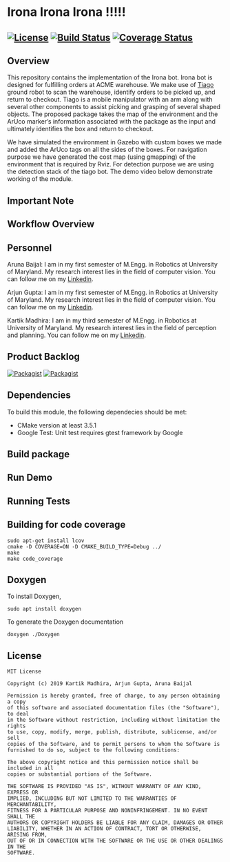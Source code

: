 # Irona Irona Irona !!!!!
[![License](https://img.shields.io/badge/License-BSD%203--Clause-blue.svg)](https://opensource.org/licenses/BSD-3-Clause)
[![Build Status](https://travis-ci.org/arunabaijal/not_irona.svg?branch=master)](https://travis-ci.org/arunabaijal/not_irona)
[![Coverage Status](https://coveralls.io/repos/github/arunabaijal/not_irona/badge.svg?branch=master)](https://coveralls.io/github/arunabaijal/not_irona?branch=master)
---
## Overview

This repository contains the implementation of the Irona bot. Irona bot is designed for fulfilling orders at ACME warehouse. We make use of [Tiago](http://wiki.ros.org/Robots/TIAGo) ground robot to scan the warehouse, identify orders to be picked up, and return to checkout. Tiago is a mobile manipulator with an arm along with several other components to assist picking and grasping of several shaped objects. The proposed package takes the map of the environment and the ArUco marker’s information associated with the package as the input and ultimately identifies the box and return to checkout.

We have simulated the environment in Gazebo with custom boxes we made and added the ArUco tags on all the sides of the boxes. For navigation purpose we have generated the cost map (using gmapping) of the environment that is required by Rviz. For detection purpose we are using the detection stack of the tiago bot. The demo video below demonstrate working of the module.

## Important Note
## Workflow Overview
## Personnel

Aruna Baijal: I am in my first semester of M.Engg. in Robotics at University of Maryland. My research interest lies in the field of computer vision. You can follow me on my [Linkedin](www.linkedin.com/in/arunabaijal).

Arjun Gupta: I am in my first semester of M.Engg. in Robotics at University of Maryland. My research interest lies in the field of computer vision. You can follow me on my [Linkedin](https://www.linkedin.com/in/arjung27/).

Kartik Madhira: I am in my third semester of M.Engg. in Robotics at University of Maryland. My research interest lies in the field of perception and planning. You can follow me on my [Linkedin](https://www.linkedin.com/in/kartik-madhira-aa1555115/).

## Product Backlog 
[![Packagist](https://img.shields.io/badge/AIP-Backlog-orange)](https://docs.google.com/spreadsheets/d/1VPSi_rlRrJmCR6A3MWS8m1NzFee9nrs-7Fvtm07FDjw/edit?usp=sharing)
[![Packagist](https://img.shields.io/badge/AIP-Sprint-brightgreen)](https://docs.google.com/document/d/1W-qpNAWPG2eSJVatFzp8255uD5t4aVNCYX3F4T-HzEI/edit)

## Dependencies
To build this module, the following dependecies should be met:

- CMake version at least 3.5.1
- Google Test: Unit test requires gtest framework by Google

## Build package
## Run Demo
## Running Tests
## Building for code coverage 
```
sudo apt-get install lcov
cmake -D COVERAGE=ON -D CMAKE_BUILD_TYPE=Debug ../
make
make code_coverage
```
## Doxygen
To install Doxygen, 
```
sudo apt install doxygen
```
To generate the Doxygen documentation 
```
doxygen ./Doxygen
```
## License

```
MIT License

Copyright (c) 2019 Kartik Madhira, Arjun Gupta, Aruna Baijal

Permission is hereby granted, free of charge, to any person obtaining a copy
of this software and associated documentation files (the "Software"), to deal
in the Software without restriction, including without limitation the rights
to use, copy, modify, merge, publish, distribute, sublicense, and/or sell
copies of the Software, and to permit persons to whom the Software is
furnished to do so, subject to the following conditions:

The above copyright notice and this permission notice shall be included in all
copies or substantial portions of the Software.

THE SOFTWARE IS PROVIDED "AS IS", WITHOUT WARRANTY OF ANY KIND, EXPRESS OR
IMPLIED, INCLUDING BUT NOT LIMITED TO THE WARRANTIES OF MERCHANTABILITY,
FITNESS FOR A PARTICULAR PURPOSE AND NONINFRINGEMENT. IN NO EVENT SHALL THE
AUTHORS OR COPYRIGHT HOLDERS BE LIABLE FOR ANY CLAIM, DAMAGES OR OTHER
LIABILITY, WHETHER IN AN ACTION OF CONTRACT, TORT OR OTHERWISE, ARISING FROM,
OUT OF OR IN CONNECTION WITH THE SOFTWARE OR THE USE OR OTHER DEALINGS IN THE
SOFTWARE.
```
